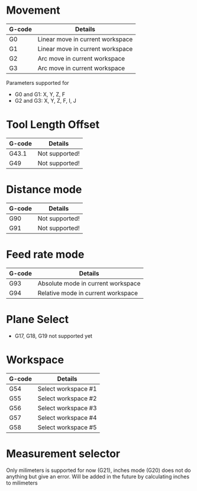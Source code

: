 # Movement

| G-code | Details |
| --------------|---------|
| G0 | Linear move in current workspace |
| G1 | Linear move in current workspace |
| G2 | Arc move in current workspace |
| G3 | Arc move in current workspace |

Parameters supported for
* G0 and G1: X, Y, Z, F
* G2 and G3: X, Y, Z, F, I, J

# Tool Length Offset
| G-code | Details |
| --------------|---------|
| G43.1 | Not supported! |
| G49 | Not supported! |

# Distance mode

| G-code | Details |
| --------------|---------|
| G90 | Not supported! |
| G91 | Not supported! |


# Feed rate mode

| G-code | Details |
| --------------|---------|
| G93 | Absolute mode in current workspace |
| G94 | Relative mode in current workspace |


# Plane Select

* G17, G18, G19 not supported yet

# Workspace

| G-code | Details |
| --------------|---------|
| G54 | Select workspace #1 |
| G55 | Select workspace #2 |
| G56 | Select workspace #3 |
| G57 | Select workspace #4 |
| G58 | Select workspace #5 |

# Measurement selector

Only milimeters is supported for now (G21), inches mode (G20) does not do anything but give an error. Will be added in the future by calculating inches to milimeters
